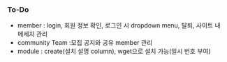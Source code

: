 ### To-Do 
- member : login, 회원 정보 확인, 로그인 시 dropdown menu, 탈퇴, 사이트 내 메세지 관리
- community Team :모집 공지와 공유 member 관리
- module : create(설치 설명 column), wget으로 설치 가능(일시 번호 부여)
